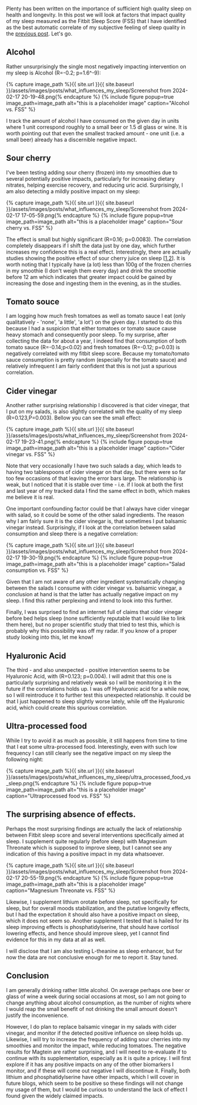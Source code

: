 Plenty has been written on the importance of sufficient high quality sleep on health and longevity. In this post we will look at factors that impact quality of my sleep measured as the Fitbit Sleep Score (FSS) that I have identified as the best automatic correlate of my subjective feeling of sleep quality in the [previous post](https://www.quantifiedlongevity.org/Basic-sleep-characteristics/). Let's go.

## Alcohol

Rather unsurprisingly the single most negatively impacting intervention on my sleep is Alcohol (R=-0.2; p=1.6^-9): 


{% capture image_path %}{{ site.url }}{{ site.baseurl }}/assets/images/posts/what_influences_my_sleep/Screenshot from 2024-02-17 20-19-48.png{% endcapture %}
{% include figure popup=true image_path=image_path alt="this is a placeholder image" caption="Alcohol vs. FSS" %}

I track the amount of alcohol I have consumed on the given day in units where 1 unit correspond roughly to a small beer or 1.5 dl glass or wine. 
It is worth pointing out that even the smallest tracked amount - one unit (i.e. a small beer) already has a discernible negative impact.

## Sour cherry
I've been testing adding sour cherry (frozen) into my smoothies due to several potentially positive impacts, particularly for increasing dietary nitrates, helping exercise recovery, and reducing uric acid. Surprisingly, I am also detecting a mildly positive impact on my sleep:

{% capture image_path %}{{ site.url }}{{ site.baseurl }}/assets/images/posts/what_influences_my_sleep/Screenshot from 2024-02-17 17-05-59.png{% endcapture %}
{% include figure popup=true image_path=image_path alt="this is a placeholder image" caption="Sour cherry vs. FSS" %}

The effect is small but highly significant (R=0.16; p=0.0083). The correlation completely disappears if I shift the data just by one day, which further increases my confidence this is a real effect. Interestingly, there are actually studies showing the positive effect of sour cherry juice on sleep \[[1](https://pubmed.ncbi.nlm.nih.gov/20438325),[2](https://www.cdc.gov/sleep/index.html)\]. It is worth noting that I typically have (a lot) less than 100g of the frozen cherries in my smoothie (I don't weigh them every day) and drink the smoothie before 12 am which indicates that greater impact could be gained by increasing the dose and ingesting them in the evening, as in the studies.

## Tomato souce

I am logging how much fresh tomatoes as well as tomato sauce I eat (only qualitatively - 'none', 'a little', 'a lot') on the given day. I started to do this because I had a suspicion that either tomatoes 
or tomato sauce cause heavy stomach and consequently poor sleep. To my surprise, after collecting the data for about a year, I indeed find that consumption of both tomato sauce (R=-0.14;p<0.02) and fresh tomatoes (R=-0.12; p=0.03) is negatively correlated with my fitbit sleep score. Because my tomato/tomato sauce consumption is pretty random (especially for the tomato sauce) and relatively infrequent I am fairly confident that this is not just a spurious correlation.

## Cider vinegar
Another rather surprising relationship I discovered is that cider vinegar, that I put on my salads, is also slightly correlated with the quality of my sleep (R=0.123,P=0.003). Bellow you can see the small effect:

{% capture image_path %}{{ site.url }}{{ site.baseurl }}/assets/images/posts/what_influences_my_sleep/Screenshot from 2024-02-17 19-23-41.png{% endcapture %}
{% include figure popup=true image_path=image_path alt="this is a placeholder image" caption="Cider vinegar vs. FSS" %}

Note that very occasionally I have two such salads a day, which leads to having two tablespoons of cider vinegar on that day, but there were so far too few occasions of that leaving the error bars large. The relationship is weak, but I noticed that it is stable over time - i.e. if I look at both the first and last year of my tracked data I find the same effect in both, which makes me believe it is real.

One important confounding factor could be that I always have cider vinegar with salad, so it could be some of the other salad ingredients. The reason why I am fairly sure it is the cider vinegar is, that sometimes I put balsamic vinegar instead. Surprisingly, if I look at the correlation between salad consumption and sleep there is a negative correlation:

{% capture image_path %}{{ site.url }}{{ site.baseurl }}/assets/images/posts/what_influences_my_sleep/Screenshot from 2024-02-17 19-30-19.png{% endcapture %}
{% include figure popup=true image_path=image_path alt="this is a placeholder image" caption="Salad consumption vs. FSS" %}

Given that I am not aware of any other ingredient systematically changing between the salads I consume with cider vinegar vs. balsamic vinegar, a conclusion at hand is that the latter has actually negative impact on my sleep. I find this rather perplexing and intend to look into this further.

Finally, I was surprised to find an internet full of claims that cider vinegar before bed helps sleep (none sufficiently reputable that I would like to link them here), but no proper scientific study that tried to test this, which is probably why this possibility was off my radar. If you know of a proper study looking into this, let me know!

## Hyaluronic Acid

The third - and also unexpected - positive intervention seems to be Hyaluronic Acid, with (R=0.123; p=0.004). I will admit that this one is particularly surprising and relatively weak so I will be monitoring it in the future if the correlations holds up. I was off Hyaluronic acid for a while now, so I will reintroduce it to further test this unexpected relationship. It could be that I just happened to sleep slightly worse lately, while off the Hyaluronic acid, which could create this spurious correlation.


## Ultra-processed food

While I try to avoid it as much as possible, it still happens from time to time that I eat some ultra-processed food. Interestingly, even with such low frequency I can still clearly see the negative impact on
my sleep the following night:

{% capture image_path %}{{ site.url }}{{ site.baseurl }}/assets/images/posts/what_influences_my_sleep/ultra_processed_food_vs_sleep.png{% endcapture %}
{% include figure popup=true image_path=image_path alt="this is a placeholder image" caption="Ultraprocessed food vs. FSS" %}

## The surprising absence of effects.

Perhaps the most surprising findings are actually the lack of relationship between Fitbit sleep score and several interventions specifically aimed at sleep. I supplement quite regularly (before sleep) with Magnesium Threonate which is supposed to improve sleep, but I cannot see any indication of this having a positive impact in my data whatsoever.

{% capture image_path %}{{ site.url }}{{ site.baseurl }}/assets/images/posts/what_influences_my_sleep/Screenshot from 2024-02-17 20-55-19.png{% endcapture %}
{% include figure popup=true image_path=image_path alt="this is a placeholder image" caption="Magnesium Threonate vs. FSS" %}


Likewise, I supplement lithium orotate before sleep, not specifically for sleep, but for overall moods stabilization, and the putative longevity effects, but I had the expectation it should also have a positive impact on sleep, which it does not seem so. Another supplement I tested that is hailed for its sleep improving effects is phosphatidylserine, that should have cortisol lowering effects, and hence should improve sleep, yet I cannot find evidence for this in my data at all as well.

I will disclose that I am also testing L-theanine as sleep enhancer, but for now the data are not conclusive enough for me to report it. Stay tuned.

## Conclusion

I am generally drinking rather little alcohol. On average perhaps one beer or glass of wine a week during social occasions at most, so I am not going to change anything about alcohol consumption, as the number of nights where I would reap the small benefit of not drinking the small amount doesn't justify the inconvenience.

However, I do plan to replace balsamic vinegar in my salads with cider vinegar, and monitor if the detected positive influence on sleep holds up. Likewise, I will try to increase the frequency of adding sour cherries into my smoothies and monitor the impact, while reducing tomatoes. The negative results for Magtein are rather surprising, and I will need to re-evaluate if to continue with its supplementation, especially as it is quite a pricey. I will first explore if it has any positive impacts on any of the other biomarkers I monitor, and if these will come out negative I will discontinue it.
Finally, both lithium and phosphatidylserine have other impacts, which I will cover in future blogs, which seem to be positive so these findings will not change my usage of them, but I would be curious to understand the lack of effect I found given the widely claimed impacts.

<!-- 
TODO

Chamomile tea, when analysed only around the time I was drinking it seems to have a small positive effect on FSS. Perhaps worth to drink it again an see if it works.
Rhodiola
Ultraprocessed Food -> Tossing and Turning
Blueberries -> Tossing and Turning
-->
